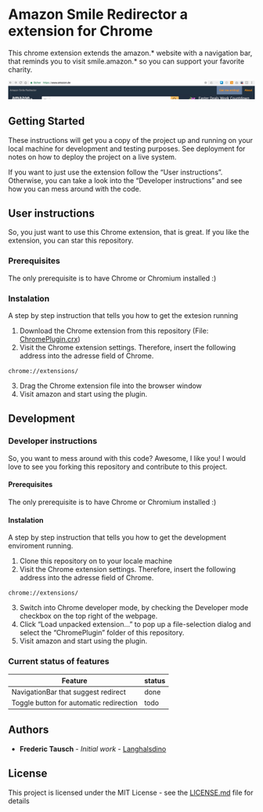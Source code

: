 # Amazon Smile Redirector a extension for Chrome

This chrome extension extends the amazon.* website with a navigation bar, that reminds you to visit smile.amazon.* so you can support your favorite charity. 

![Screenshot of the Chrome extension](Images/ImageOfExtension.jpeg?raw=true "Screenshot of the Chrome extension")

## Getting Started

These instructions will get you a copy of the project up and running on your local machine for development and testing purposes. See deployment for notes on how to deploy the project on a live system.

If you want to just use the extension follow the “User instructions”.
Otherwise, you can take a look into the “Developer instructions” and see how you can mess around with the code.

## User instructions

So, you just want to use this Chrome extension, that is great. 
If you like the extension, you can star this repository.

### Prerequisites

The only prerequisite is to have Chrome or Chromium installed :)

### Instalation

A step by step instruction that tells you how to get the extesion running

1. Download the Chrome extension from this repository (File: [ChromePlugin.crx](ChromePlugin.crx))
2. Visit the Chrome extension settings. Therefore, insert the following address into the adresse field of Chrome.
```
chrome://extensions/
```
3. Drag the Chrome extension file into the browser window
4. Visit amazon and start using the plugin.

## Development

### Developer instructions

So, you want to mess around with this code?
Awesome, I like you! I would love to see you forking this repository and contribute to this project.

#### Prerequisites

The only prerequisite is to have Chrome or Chromium installed :)

#### Instalation

A step by step instruction that tells you how to get the development enviroment running.

1. Clone this repository on to your locale machine
2. Visit the Chrome extension settings. Therefore, insert the following address into the adresse field of Chrome.
```
chrome://extensions/
```
3. Switch into Chrome developer mode, by checking the Developer mode checkbox on the top right of the webpage.
4. Click “Load unpacked extension…” to pop up a file-selection dialog and select the “ChromePlugin” folder of this repository.
5. Visit amazon and start using the plugin.

### Current status of features

| Feature                                 | status |
|-----------------------------------------|--------|
| NavigationBar that suggest redirect     | done   |
| Toggle button for automatic redirection | todo   |


## Authors

* **Frederic Tausch** - *Initial work* - [Langhalsdino](https://github.com/Langhalsdino)

## License

This project is licensed under the MIT License - see the [LICENSE.md](LICENSE.md) file for details
